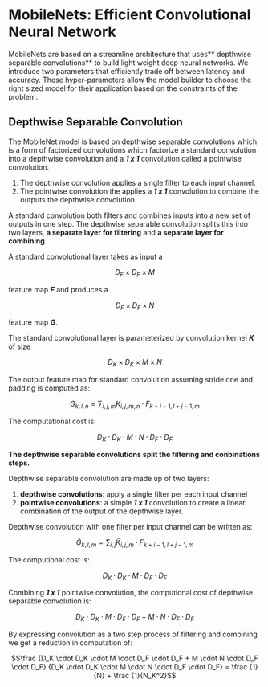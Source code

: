 # MobileNets: Efficient Convolutional Neural Network

MobileNets are based on a streamline architecture that uses** depthwise separable convolutions** to build light weight deep neural networks. We introduce two parameters that efficiently trade off between latency and accuracy. These hyper-parameters allow the model builder to choose the right sized model for their application based on the constraints of the problem.

## Depthwise Separable Convolution

The MobileNet model is based on depthwise separable convolutions which is a form of factorized convolutions which factorize a standard convolution into a depthwise convolution and a ***1 x 1*** convolution called a pointwise convolution.

1. The depthwise convolution applies a single filter to each input channel.
2. The pointwise convolution the applies a ***1 x 1*** convolution to combine the outputs the depthwise convolution.

A standard convolution both filters and combines inputs into a new set of outputs in one step. The depthwise separable convolution splits this into two layers, **a separate layer for filtering** and **a separate layer for combining**.

A standard convolutional layer takes as input a

```math
D_F \times D_F \times M
```

feature map ***F*** and produces a

```math
D_F \times D_F \times N
```

feature map ***G***.

The standard convolutional layer is parameterized by convolution kernel ***K*** of size

```math
D_K \times D_K \times M \times N
```

The output feature map for standard convolution assuming stride one and padding is computed as:

```math
G_{k,l,n} = \sum_{i,j,m} K_{i,j,m,n} \cdot F_{k+i-1, l+j-1, m}
```

The computational cost is:

```math
D_K \cdot D_K \cdot M \cdot N \cdot D_F \cdot D_F
```

**The depthwise separable convolutions split the filtering and conbinations steps.**

Depthwise separable convolution are made up of two layers:

1. **depthwise convolutions**: apply a single filter per each input channel
2. **pointwise convolutions**: a simple ***1 x 1*** convolution to create a linear combination of the output of the depthwise layer.

Depthwise convolution with one filter per input channel can be written as:

```math
\hat G_{k,l,m} = \sum_{i,j} \hat K_{i,j,m} \cdot F_{k+i-1, l+j-1, m}
```

The computional cost is:

```math
D_K \cdot D_K \cdot M \cdot D_F \cdot D_F
```

Combining ***1 x 1*** pointwise convolution, the computional cost of depthwise separable convolution is:

```math
D_K \cdot D_K \cdot M \cdot D_F \cdot D_F + M \cdot N \cdot D_F \cdot D_F
```

By expressing convolution as a two step process of filtering and combining we get a reduction in computation of:

```math
\frac {D_K \cdot D_K \cdot M \cdot D_F \cdot D_F + M \cdot N \cdot D_F \cdot D_F} {D_K \cdot D_K \cdot M \cdot N \cdot D_F \cdot D_F} = \frac {1}{N} + \frac {1}{N_K^2}
```
